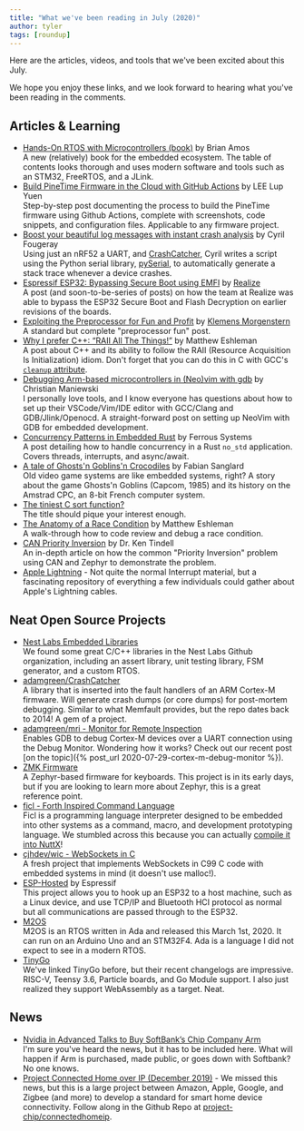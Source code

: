 ```yaml
---
title: "What we've been reading in July (2020)"
author: tyler
tags: [roundup]
---
```


<!-- excerpt start -->

Here are the articles, videos, and tools that we've been excited about this
July.

<!-- excerpt end -->

We hope you enjoy these links, and we look forward to hearing what you've been
reading in the comments.

## Articles & Learning

- [Hands-On RTOS with Microcontrollers (book)](https://www.packtpub.com/cloud-networking/hands-on-rtos-with-microcontrollers) by Brian Amos<br>A new (relatively) book for the embedded ecosystem. The table of contents looks thorough and uses modern software and tools such as an STM32, FreeRTOS, and a JLink.
- [Build PineTime Firmware in the Cloud with GitHub Actions](https://lupyuen.github.io/pinetime-rust-mynewt/articles/cloud) by LEE Lup Yuen<br>Step-by-step post documenting the process to build the PineTime firmware using Github Actions, complete with screenshots, code snippets, and configuration files. Applicable to any firmware project.
- [Boost your beautiful log messages with instant crash analysis](http://www.cyrilfougeray.com/2020/07/27/firmware-logs-with-stack-trace.html) by Cyril Fougeray<br>Using just an nRF52 a UART, and [CrashCatcher](https://github.com/adamgreen/CrashCatcher), Cyril writes a script using the Python serial library, [pySerial](https://pythonhosted.org/pyserial/), to automatically generate a stack trace whenever a device crashes.
- [Espressif ESP32: Bypassing Secure Boot using EMFI](https://raelize.com/posts/espressif-systems-esp32-bypassing-sb-using-emfi/) by [Realize](https://raelize.com/)<br>A post (and soon-to-be-series of posts) on how the team at Realize was able to bypass the ESP32 Secure Boot and Flash Decryption on earlier revisions of the boards.
- [Exploiting the Preprocessor for Fun and Profit](https://embeddedartistry.com/blog/2020/07/27/exploiting-the-preprocessor-for-fun-and-profit/) by [Klemens Morgenstern](https://klemens.dev/)<br>A standard but complete "preprocessor fun" post.
- [Why I prefer C++: “RAII All The Things!”](https://covemountainsoftware.com/2019/11/26/why-i-prefer-c-raii-all-the-things/) by Matthew Eshleman<br>A post about C++ and its ability to follow the RAII (Resource Acquisition Is Initialization) idiom. Don't forget that you can do this in C with GCC's [`cleanup` attribute](https://jooojub.github.io/jooojub/posts/gcc/attribute_cleanup/2019-06-16-gcc-attribute-cleanup/).
- [Debugging Arm-based microcontrollers in (Neo)vim with gdb](https://chmanie.com/post/2020/07/18/debugging-arm-based-microcontrollers-in-neovim-with-gdb/) by Christian Maniewski<br>I personally love tools, and I know everyone has questions about how to set up their VSCode/Vim/IDE editor with GCC/Clang and GDB/Jlink/Openocd. A straight-forward post on setting up NeoVim with GDB for embedded development.
- [Concurrency Patterns in Embedded Rust](https://ferrous-systems.com/blog/embedded-concurrency-patterns/) by Ferrous Systems<br>A post detailing how to handle concurrency in a Rust `no_std` application. Covers threads, interrupts, and async/await.
- [A tale of Ghosts'n Goblins'n Crocodiles](https://fabiensanglard.net/cpc/index.html) by Fabian Sanglard<br>Old video game systems are like embedded systems, right? A story about the game Ghosts'n Goblins (Capcom, 1985) and its history on the Amstrad CPC, an 8-bit French computer system.
- [The tiniest C sort function?](https://www.cs.dartmouth.edu/~doug/tinysort.html)<br> The title should pique your interest enough.
- [The Anatomy of a Race Condition](https://covemountainsoftware.com/2020/06/21/the-anatomy-of-a-race-condition/) by Matthew Eshleman<br>A walk-through how to code review and debug a race condition.
- [CAN Priority Inversion](https://kentindell.github.io/2020/06/29/can-priority-inversion/) by Dr. Ken Tindell<br>An in-depth article on how the common "Priority Inversion" problem using CAN and Zephyr to demonstrate the problem.
- [Apple Lightning](https://nyansatan.github.io/lightning/) - Not quite the normal Interrupt material, but a fascinating repository of everything a few individuals could gather about Apple's Lightning cables.

## Neat Open Source Projects

- [Nest Labs Embedded Libraries](https://github.com/nestlabs)<br>We found some great C/C++ libraries in the Nest Labs Github organization, including an assert library, unit testing library, FSM generator, and a custom RTOS.
- [adamgreen/CrashCatcher](https://github.com/adamgreen/CrashCatcher)<br>A library that is inserted into the fault handlers of an ARM Cortex-M firmware. Will generate crash dumps (or core dumps) for post-mortem debugging. Similar to what Memfault provides, but the repo dates back to 2014! A gem of a project.
- [adamgreen/mri - Monitor for Remote Inspection](https://github.com/adamgreen/mri)<br>Enables GDB to debug Cortex-M devices over a UART connection using the Debug Monitor. Wondering how it works? Check out our recent post [on the topic]({% post_url 2020-07-29-cortex-m-debug-monitor %}).
- [ZMK Firmware](https://zmkfirmware.dev/)<br>A Zephyr-based firmware for keyboards. This project is in its early days, but if you are looking to learn more about Zephyr, this is a great reference point.
- [ficl - Forth Inspired Command Language](http://ficl.sourceforge.net/)<br>Ficl is a programming language interpreter designed to be embedded into other systems as a command, macro, and development prototyping language. We stumbled across this because you can actually [compile it into NuttX](https://cwiki.apache.org/confluence/display/NUTTX/Configuration+Variables#CONFIG_INTERPRETERS_FICL)! 
- [cjhdev/wic  - WebSockets in C](https://github.com/cjhdev/wic)<br>A fresh project that implements WebSockets in C99 C code with embedded systems in mind (it doesn't use malloc!).
- [ESP-Hosted](https://github.com/espressif/esp-hosted) by Espressif<br>This project allows you to hook up an ESP32 to a host machine, such as a Linux device, and use TCP/IP and Bluetooth HCI protocol as normal but all communications are passed through to the ESP32.
- [M2OS](https://m2os.unican.es)<br>M2OS is an RTOS written in Ada and released this March 1st, 2020. It can run on an Arduino Uno and an STM32F4. Ada is a language I did not expect to see in a modern RTOS.
- [TinyGo](https://github.com/tinygo-org/tinygo)<br>We've linked TinyGo before, but their recent changelogs are impressive. RISC-V, Teensy 3.6, Particle boards, and Go Module support. I also just realized they support WebAssembly as a target. Neat.

## News

- [Nvidia in Advanced Talks to Buy SoftBank’s Chip Company Arm](https://www.bloomberg.com/news/articles/2020-07-31/nvidia-said-in-advanced-talks-to-buy-softbank-s-chip-company-arm)<br>I'm sure you've heard the news, but it has to be included here. What will happen if Arm is purchased, made public, or goes down with Softbank? No one knows.
- [Project Connected Home over IP (December 2019)](https://zigbeealliance.org/news_and_articles/connectedhomeIP/) - We missed this news, but this is a large project between Amazon, Apple, Google, and Zigbee (and more) to develop a standard for smart home device connectivity. Follow along in the Github Repo at [project-chip/connectedhomeip](https://github.com/project-chip/connectedhomeip).
